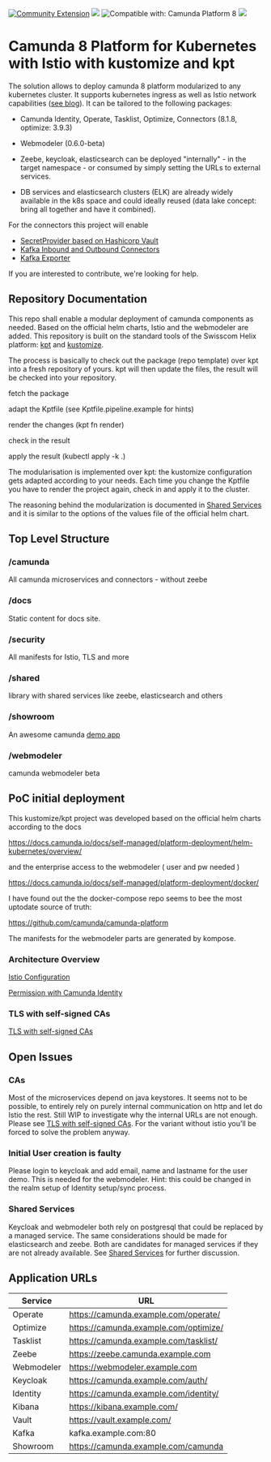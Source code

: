 [![Community Extension](https://img.shields.io/badge/Community%20Extension-An%20open%20source%20community%20maintained%20project-FF4700)](https://github.com/camunda-community-hub/community)
[![](https://img.shields.io/badge/Lifecycle-Incubating-blue)](https://github.com/Camunda-Community-Hub/community/blob/main/extension-lifecycle.md#incubating-)
![Compatible with: Camunda Platform 8](https://img.shields.io/badge/Compatible%20with-Camunda%20Platform%208-0072Ce)
[![](https://img.shields.io/badge/Lifecycle-Proof%20of%20Concept-blueviolet)](https://github.com/Camunda-Community-Hub/community/blob/main/extension-lifecycle.md#proof-of-concept-)

# Camunda 8 Platform for Kubernetes with Istio with kustomize and kpt

The solution allows to deploy camunda 8 platform modularized to any kubernetes cluster. It supports kubernetes ingress as well as Istio network capabilities ([see blog](https://vdan.niceneasy.ch/camunda-8-oauth-for-zeebe-with-istio/)). It can be tailored to the following packages:

- Camunda Identity, Operate, Tasklist, Optimize, Connectors (8.1.8, optimize: 3.9.3)

- Webmodeler (0.6.0-beta)

- Zeebe, keycloak, elasticsearch can be deployed "internally" - in the target namespace - or consumed by simply setting the URLs to external services.

- DB services and elasticsearch clusters (ELK) are already widely available in the k8s space and could ideally reused (data lake concept: bring all together and have it combined).

For the connectors this project will enable

- [SecretProvider based on Hashicorp Vault](https://github.com/bluebossa63/camunda-custom-connector-poc)
- [Kafka Inbound and Outbound Connectors](https://github.com/bluebossa63/camunda-custom-connector-poc)
- [Kafka Exporter](https://github.com/camunda-community-hub/zeebe-kafka-exporter)

If you are interested to contribute, we're looking for help.

## Repository Documentation

This repo shall enable a modular deployment of camunda components as needed. Based on the official helm charts, Istio and the webmodeler are added. This repository is built on the standard tools of the Swisscom Helix platform: [kpt](https://kpt.dev/installation/) and [kustomize](https://kustomize.io/).

The process is basically to check out the package (repo template) over kpt into a fresh repository of yours. kpt will then update the files, the result will be checked into your repository.

fetch the package

adapt the Kptfile  (see Kptfile.pipeline.example for hints)

render the changes  (kpt fn render)

check in the result

apply the result  (kubectl apply -k .)

The modularisation is implemented over kpt: the kustomize configuration gets adapted according to your needs. Each time you change the Kptfile you have to render the project again, check in and apply it to the cluster.

The reasoning behind the modularization is documented in
[Shared Services](./docs/shared-services.md) and it is similar to the options of the values file of the official helm chart.

## Top Level Structure

### /camunda
All camunda microservices and connectors - without zeebe

### /docs
Static content for docs site.

### /security
All manifests for Istio, TLS and more

### /shared
library with shared services like zeebe, elasticsearch and others

### /showroom
An awesome camunda [demo app](https://github.com/camunda-consulting/showroom-customer-onboarding/tree/c8-iteration2)

### /webmodeler
camunda webmodeler beta

## PoC initial deployment

This kustomize/kpt project was developed based on the official helm charts according to the docs

https://docs.camunda.io/docs/self-managed/platform-deployment/helm-kubernetes/overview/

and the enterprise access to the webmodeler ( user and pw needed )

https://docs.camunda.io/docs/self-managed/platform-deployment/docker/  

I have found out the the docker-compose repo seems to bee the most uptodate source of truth:

https://github.com/camunda/camunda-platform

The manifests for the webmodeler parts are generated by kompose.

### Architecture Overview

[Istio Configuration](./docs/istio-config.md)

[Permission with Camunda Identity](./docs/permissions.md)

### TLS with self-signed CAs

[TLS with self-signed CAs](./docs/tls.md)
## Open Issues

### CAs

Most of the microservices depend on java keystores. 
It seems not to be possible, to entirely rely on purely internal communication on http and let do Istio the rest. Still WIP to investigate why the internal URLs are not enough.
Please see [TLS with self-signed CAs](./docs/tls.md).
For the variant without istio you'll be forced to solve the problem anyway.

### Initial User creation is faulty

Please login to keycloak and add email, name and lastname for the user demo. This is needed for the webmodeler.
Hint: this could be changed in the realm setup of Identity setup/sync process.

### Shared Services

Keycloak and webmodeler both rely on postgresql that could be replaced by a managed service.
The same considerations should be made for elasticsearch and zeebe. Both are candidates for managed services if they are not already available. See [Shared Services](./docs/shared-services.md) for further discussion.

## Application URLs

| Service | URL |
| --- | --- |
| Operate | https://camunda.example.com/operate/ |
| Optimize | https://camunda.example.com/optimize/ |
| Tasklist | https://camunda.example.com/tasklist/ |
| Zeebe    | https://zeebe.camunda.example.com |
| Webmodeler | https://webmodeler.example.com |
| Keycloak | https://camunda.example.com/auth/ |
| Identity | https://camunda.example.com/identity/ |
| Kibana   | https://kibana.example.com/ |
| Vault    | https://vault.example.com/ |
| Kafka    | kafka.example.com:80 |
| Showroom | https://camunda.example.com/camunda |
